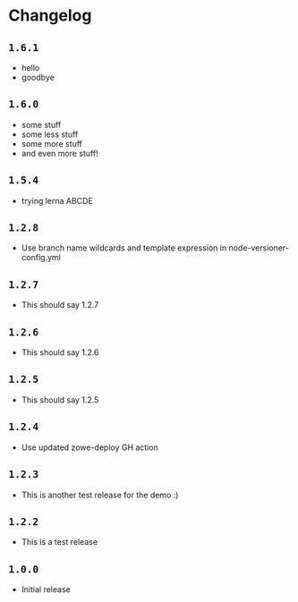 # Changelog

## `1.6.1`

- hello
- goodbye

## `1.6.0`

- some stuff
- some less stuff
- some more stuff
- and even more stuff!

## `1.5.4`

- trying lerna ABCDE

## `1.2.8`

- Use branch name wildcards and template expression in node-versioner-config.yml

## `1.2.7`

- This should say 1.2.7

## `1.2.6`

- This should say 1.2.6

## `1.2.5`

- This should say 1.2.5

## `1.2.4`

- Use updated zowe-deploy GH action

## `1.2.3`

- This is another test release for the demo :)

## `1.2.2`

- This is a test release

## `1.0.0`

- Initial release
